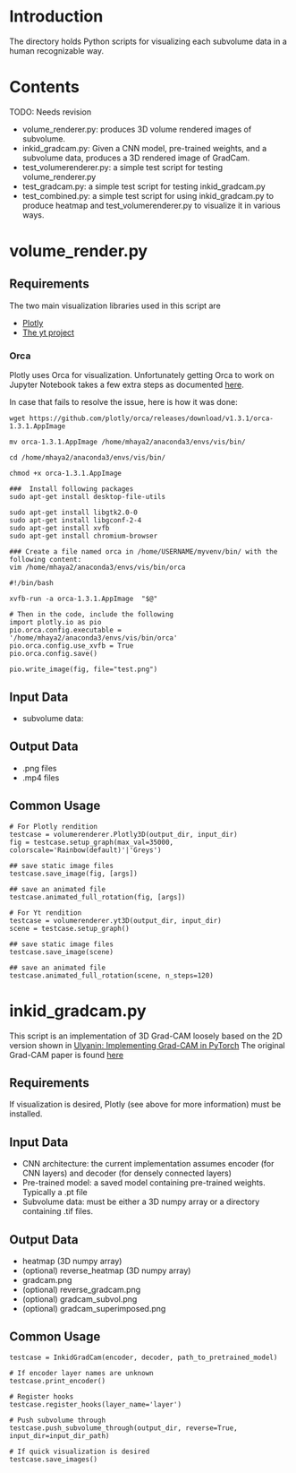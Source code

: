 # Introduction
The directory holds Python scripts for visualizing each subvolume data in a 
human recognizable way. 

# Contents
TODO: Needs revision
* volume_renderer.py: produces 3D volume rendered images of subvolume.
* inkid_gradcam.py: Given a CNN model, pre-trained weights, and a subvolume data, produces a 3D rendered image of GradCam.
* test_volumerenderer.py: a simple test script for testing volume_renderer.py
* test_gradcam.py: a simple test script for testing inkid_gradcam.py
* test_combined.py: a simple test script for using inkid_gradcam.py to produce heatmap and test_volumerenderer.py to visualize it in various ways.

# volume_render.py 

## Requirements
The two main visualization libraries used in this script are
* [Plotly](https://plotly.com/python/3d-volume-plots/)
* [The yt project](https://yt-project.org/doc/visualizing/volume_rendering.html)

### Orca
Plotly uses Orca for visualization. Unfortunately getting Orca to work on Jupyter
Notebook takes a few extra steps as documented [here](https://plotly.com/python/orca-management/).

In case that fails to resolve the issue, here is how it was done: 

```
wget https://github.com/plotly/orca/releases/download/v1.3.1/orca-1.3.1.AppImage

mv orca-1.3.1.AppImage /home/mhaya2/anaconda3/envs/vis/bin/

cd /home/mhaya2/anaconda3/envs/vis/bin/

chmod +x orca-1.3.1.AppImage

###  Install following packages
sudo apt-get install desktop-file-utils

sudo apt-get install libgtk2.0-0 
sudo apt-get install libgconf-2-4 
sudo apt-get install xvfb
sudo apt-get install chromium-browser

### Create a file named orca in /home/USERNAME/myvenv/bin/ with the following content:
vim /home/mhaya2/anaconda3/envs/vis/bin/orca

#!/bin/bash

xvfb-run -a orca-1.3.1.AppImage  "$@"

# Then in the code, include the following
import plotly.io as pio
pio.orca.config.executable = '/home/mhaya2/anaconda3/envs/vis/bin/orca'
pio.orca.config.use_xvfb = True
pio.orca.config.save()

pio.write_image(fig, file="test.png")

```

## Input Data
* subvolume data: 

## Output Data
* .png files
* .mp4 files

## Common Usage
```
# For Plotly rendition
testcase = volumerenderer.Plotly3D(output_dir, input_dir)
fig = testcase.setup_graph(max_val=35000, colorscale='Rainbow(default)'|'Greys')

## save static image files
testcase.save_image(fig, [args])

## save an animated file
testcase.animated_full_rotation(fig, [args])

# For Yt rendition
testcase = volumerenderer.yt3D(output_dir, input_dir)
scene = testcase.setup_graph()

## save static image files
testcase.save_image(scene)

## save an animated file
testcase.animated_full_rotation(scene, n_steps=120)
```

# inkid_gradcam.py
This script is an implementation of 3D Grad-CAM loosely based on the 2D version shown in [Ulyanin: Implementing Grad-CAM in PyTorch](https://medium.com/@stepanulyanin/implementing-grad-cam-in-pytorch-ea0937c31e82)  The original Grad-CAM paper is found [here](https://arxiv.org/abs/1610.02391)

## Requirements
If visualization is desired, Plotly (see above for more information) must be installed.

## Input Data
* CNN architecture: the current implementation assumes encoder (for CNN layers) and decoder (for densely connected layers)
* Pre-trained model: a saved model containing pre-trained weights. Typically a .pt file
* Subvolume data: must be either a 3D numpy array or a directory containing .tif files.

## Output Data
* heatmap (3D numpy array)
* (optional) reverse_heatmap (3D numpy array)
* gradcam.png
* (optional) reverse_gradcam.png
* (optional) gradcam_subvol.png
* (optional) gradcam_superimposed.png


## Common Usage
```
testcase = InkidGradCam(encoder, decoder, path_to_pretrained_model)

# If encoder layer names are unknown
testcase.print_encoder()

# Register hooks
testcase.register_hooks(layer_name='layer')

# Push subvolume through
testcase.push_subvolume_through(output_dir, reverse=True, input_dir=input_dir_path)

# If quick visualization is desired
testcase.save_images()
```
